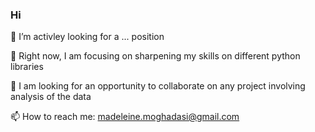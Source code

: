 ### Hi

 🔭 I’m activley looking for a ... position
 
 🌱 Right now, I am focusing on sharpening my skills on different python libraries
 
 👯 I am looking for an opportunity to collaborate on any project involving analysis of the data
 
 📫 How to reach me: madeleine.moghadasi@gmail.com
 

 
